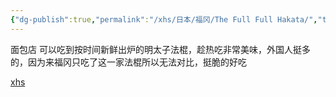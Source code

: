 ```yaml
---
{"dg-publish":true,"permalink":"/xhs/日本/福冈/The Full Full Hakata/","tags":["rednote","福冈"],"created":"2025-03-20T23:34:52.484+08:00","updated":"2025-03-21T00:03:10.917+08:00"}
---
```


面包店 可以吃到按时间新鲜出炉的明太子法棍，趁热吃非常美味，外国人挺多的，因为来福冈只吃了这一家法棍所以无法对比，挺脆的好吃

[xhs](https://www.xiaohongshu.com/explore/672a560a000000003c01fc83?xsec_token=ABD3ui-4sBoQI1Ae4AKTfOp3Cvxu59uiEWh6NHdYJel-c=&xsec_source=pc_user)